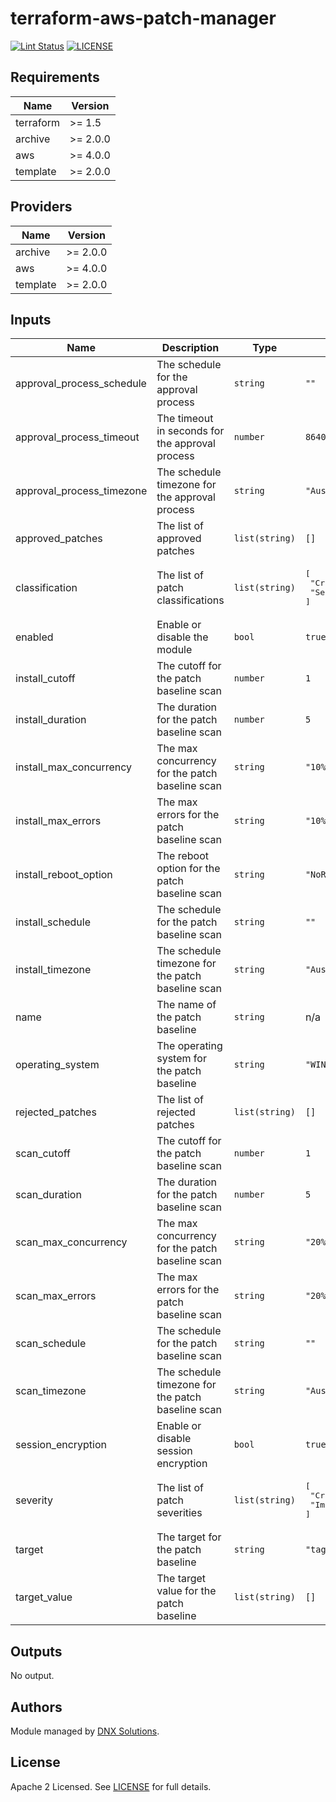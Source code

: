 # terraform-aws-patch-manager

[![Lint Status](https://github.com/DNXLabs/terraform-aws-patch-manager/workflows/Lint/badge.svg)](https://github.com/DNXLabs/terraform-aws-patch-manager/actions)
[![LICENSE](https://img.shields.io/github/license/DNXLabs/terraform-aws-patch-manager)](https://github.com/DNXLabs/terraform-aws-patch-manager/blob/master/LICENSE)

<!--- BEGIN_TF_DOCS --->

## Requirements

| Name | Version |
|------|---------|
| terraform | >= 1.5 |
| archive | >= 2.0.0 |
| aws | >= 4.0.0 |
| template | >= 2.0.0 |

## Providers

| Name | Version |
|------|---------|
| archive | >= 2.0.0 |
| aws | >= 4.0.0 |
| template | >= 2.0.0 |

## Inputs

| Name | Description | Type | Default | Required |
|------|-------------|------|---------|:--------:|
| approval\_process\_schedule | The schedule for the approval process | `string` | `""` | no |
| approval\_process\_timeout | The timeout in seconds for the approval process | `number` | `86400` | no |
| approval\_process\_timezone | The schedule timezone for the approval process | `string` | `"Australia/Melbourne"` | no |
| approved\_patches | The list of approved patches | `list(string)` | `[]` | no |
| classification | The list of patch classifications | `list(string)` | <pre>[<br>  "CriticalUpdates",<br>  "SecurityUpdates"<br>]</pre> | no |
| enabled | Enable or disable the module | `bool` | `true` | no |
| install\_cutoff | The cutoff for the patch baseline scan | `number` | `1` | no |
| install\_duration | The duration for the patch baseline scan | `number` | `5` | no |
| install\_max\_concurrency | The max concurrency for the patch baseline scan | `string` | `"10%"` | no |
| install\_max\_errors | The max errors for the patch baseline scan | `string` | `"10%"` | no |
| install\_reboot\_option | The reboot option for the patch baseline scan | `string` | `"NoReboot"` | no |
| install\_schedule | The schedule for the patch baseline scan | `string` | `""` | no |
| install\_timezone | The schedule timezone for the patch baseline scan | `string` | `"Australia/Melbourne"` | no |
| name | The name of the patch baseline | `string` | n/a | yes |
| operating\_system | The operating system for the patch baseline | `string` | `"WINDOWS"` | no |
| rejected\_patches | The list of rejected patches | `list(string)` | `[]` | no |
| scan\_cutoff | The cutoff for the patch baseline scan | `number` | `1` | no |
| scan\_duration | The duration for the patch baseline scan | `number` | `5` | no |
| scan\_max\_concurrency | The max concurrency for the patch baseline scan | `string` | `"20%"` | no |
| scan\_max\_errors | The max errors for the patch baseline scan | `string` | `"20%"` | no |
| scan\_schedule | The schedule for the patch baseline scan | `string` | `""` | no |
| scan\_timezone | The schedule timezone for the patch baseline scan | `string` | `"Australia/Melbourne"` | no |
| session\_encryption | Enable or disable session encryption | `bool` | `true` | no |
| severity | The list of patch severities | `list(string)` | <pre>[<br>  "Critical",<br>  "Important"<br>]</pre> | no |
| target | The target for the patch baseline | `string` | `"tag:PatchGroup"` | no |
| target\_value | The target value for the patch baseline | `list(string)` | `[]` | no |

## Outputs

No output.

<!--- END_TF_DOCS --->

## Authors

Module managed by [DNX Solutions](https://github.com/DNXLabs).

## License

Apache 2 Licensed. See [LICENSE](https://github.com/DNXLabs/terraform-aws-template/blob/master/LICENSE) for full details.